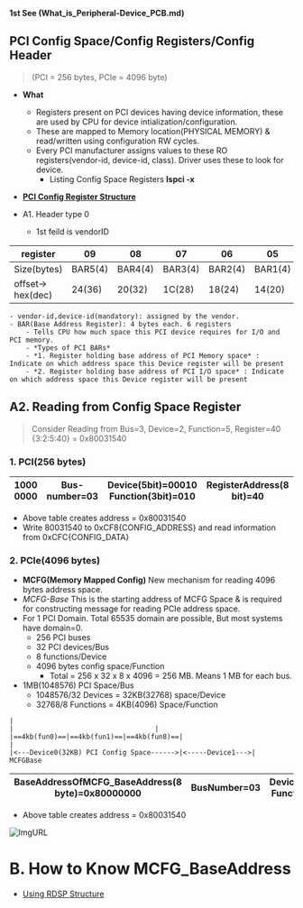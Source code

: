 **1st See (What_is_Peripheral-Device_PCB.md)**

## PCI Config Space/Config Registers/Config Header 
> (PCI = 256 bytes, PCIe = 4096 byte)
- **What** 
	- Registers present on PCI devices having device information, these are used by CPU for device intialization/configuration.
	- These are mapped to Memory location(PHYSICAL MEMORY) & read/written using configuration RW cycles.
  - Every PCI manufacturer assigns values to these RO registers(vendor-id, device-id, class). Driver uses these to look for device.
	- Listing Config Space Registers	**lspci -x**
- **[PCI Config Register Structure](https://wiki.osdev.org/PCI#PCI_Device_Structure)**

- A1. Header type 0
	- 1st feild is vendorID

|register|09|08|07|06|05|04|03|03|03|03|02|02|02|02|01|01|00|00|
|---|---|---|---|---|---|---|---|---|---|---|---|---|---|---|---|---|---|---|
|Size(bytes)|BAR5(4)|BAR4(4)|BAR3(4)|BAR2(4)|BAR1(4)|BAR0(4)|BIST(1)|HdrType(1)|LatencyTimer(1)|cacheLineSize(1)|classCode(1)|Subclass(1)|ProgIF(1)|Rev(1)|Status(2)|Command(2)|DeviceId(2)|vendorId(2)|
|offset-> hex(dec)|24(36)|20(32)|1C(28)|18(24)|14(20)|10(16)|0F(15)|0E(14)|0D(13)|0C(12)|0B(11)|0A(10)|09|08|06|04|02|00|

```
- vendor-id,device-id(mandatory): assigned by the vendor.		
- BAR(Base Address Register): 4 bytes each. 6 registers
	- Tells CPU how much space this PCI device requires for I/O and PCI memory.
	- *Types of PCI BARs*
  	- *1. Register holding base address of PCI Memory space* : Indicate on which address space this Device register will be present
  	- *2. Register holding base address of PCI I/O space* : Indicate on which address space this Device register will be present    
```

## A2. Reading from Config Space Register
> Consider Reading from Bus=3, Device=2, Function=5, Register=40 {3:2:5:40} = 0x80031540

### 1. PCI(256 bytes)

|1000 0000|Bus-number=03|Device(5bit)=00010 Function(3bit)=010|RegisterAddress(8 bit)=40| 
| --- | --- | --- | --- | 

- Above table creates address = 0x80031540
- Write 80031540 to 0xCF8{CONFIG_ADDRESS} and read information from 0xCFC{CONFIG_DATA}

### 2. PCIe(4096 bytes)
- **MCFG(Memory Mapped Config)** New mechanism for reading 4096 bytes address space.
- *MCFG-Base* This is the starting address of MCFG Space & is required for constructing message for reading PCIe address space.  
- For 1 PCI Domain.          Total 65535 domain are possible, But most systems have domain=0.
  - 256 PCI buses
  - 32 PCI devices/Bus
  - 8 functions/Device
  - 4096 bytes config space/Function
	  - Total = 256 x 32 x 8 x 4096 = 256 MB. Means 1 MB for each bus.
- 1MB(1048576) PCI Space/Bus
	- 1048576/32 Devices = 32KB(32768) space/Device
	- 32768/8 Functions = 4KB(4096) Space/Function
```
|																					|									|
|==4kb(fun0)==|==4kb(fun1)==|==4kb(fun8)==|									|
|<---Device0(32KB) PCI Config Space------>|<-----Device1--->|
MCFGBase
```
		
|BaseAddressOfMCFG_BaseAddress(8 byte)=0x80000000|BusNumber=03|Device(5bit)=00010 Function(3bit)=101|RegisterAddress(12bit)=40 |
| --- | --- | --- | --- |

- Above table creates address = 0x80031540		

![ImgURL](https://i.ibb.co/LSnZW04/mmcfg-space.png)


# B. How to Know MCFG_BaseAddress
- [Using RDSP Structure](RDSP.md)
